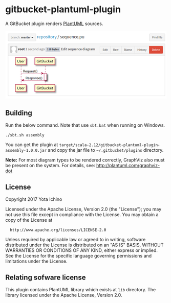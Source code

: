 gitbucket-plantuml-plugin
========
A GitBucket plugin renders [PlantUML](http://plantuml.com/) sources.

![screenshot01.png](screenshots/screenshot01.png "screenshot01.png")

Building
----
Run the below command. Note that use `sbt.bat` when running on Windows.

```
./sbt.sh assembly
```

You can get the plugin at `target/scala-2.12/gitbucket-plantuml-plugin-assembly-1.0.0.jar` and copy the jar file to `~/.gitbucket/plugins` directory.

**Note:** For most diagram types to be rendered correctly, GraphViz also must be present on the system. For details, see: http://plantuml.com/graphviz-dot

License
----

   Copyright 2017 Yota Ichino

   Licensed under the Apache License, Version 2.0 (the "License");
   you may not use this file except in compliance with the License.
   You may obtain a copy of the License at

      http://www.apache.org/licenses/LICENSE-2.0

   Unless required by applicable law or agreed to in writing, software
   distributed under the License is distributed on an "AS IS" BASIS,
   WITHOUT WARRANTIES OR CONDITIONS OF ANY KIND, either express or implied.
   See the License for the specific language governing permissions and
   limitations under the License.

Relating sofware license
----

This plugin contains PlantUML library which exists at `lib` directory.
The library licensed under the Apache License, Version 2.0.
